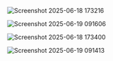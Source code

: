 ![Screenshot 2025-06-18 173216](https://github.com/user-attachments/assets/a43f4219-7e22-4a8b-a3f0-af1f5db54e52)


![Screenshot 2025-06-19 091606](https://github.com/user-attachments/assets/157eaa7a-d92f-4ded-897f-77e8be59029d)


![Screenshot 2025-06-18 173400](https://github.com/user-attachments/assets/eb5b6e9d-b879-4e22-a95e-90fb4373125c)


![Screenshot 2025-06-19 091413](https://github.com/user-attachments/assets/519064c9-3e4d-4566-aaf6-e6e0a25132db)
